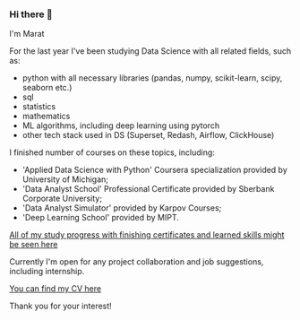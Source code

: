 ### Hi there 👋

I'm Marat

For the last year I've been studying Data Science with all related fields, such as:
* python with all necessary libraries (pandas, numpy, scikit-learn, scipy, seaborn etc.)
* sql
* statistics
* mathematics
* ML algorithms, including deep learning using pytorch
* other tech stack used in DS (Superset, Redash, Airflow, ClickHouse)

I finished number of courses on these topics, including:
* 'Applied Data Science with Python' Coursera specialization provided by University of Michigan;
* 'Data Analyst School' Professional Certificate provided by Sberbank Corporate University;
* 'Data Analyst Simulator' provided by Karpov Courses;
* 'Deep Learning School' provided by MIPT.

[All of my study progress with finishing certificates and learned skills might be seen here](https://www.notion.so/marat-study/16760cfff75841cc8dd19b98cf690745?v=b69068d654e74ec88d479dfa36a364a5)

Currently I'm open for any project collaboration and job suggestions, including internship.

[You can find my CV here](https://drive.google.com/file/d/1SwoUGnMlWQ6DLODAySllg-FWfbNYmHcz/view?usp=drive_link)

Thank you for your interest! 

<!--
**usermarat/usermarat** is a ✨ _special_ ✨ repository because its `README.md` (this file) appears on your GitHub profile.
.
Here are some ideas to get you started:

- 🔭 I’m currently working on ...
- 🌱 I’m currently learning ...
- 👯 I’m looking to collaborate on ...
- 🤔 I’m looking for help with ...
- 💬 Ask me about ...
- 📫 How to reach me: ...
- 😄 Pronouns: ...
- ⚡ Fun fact: ...
-->
